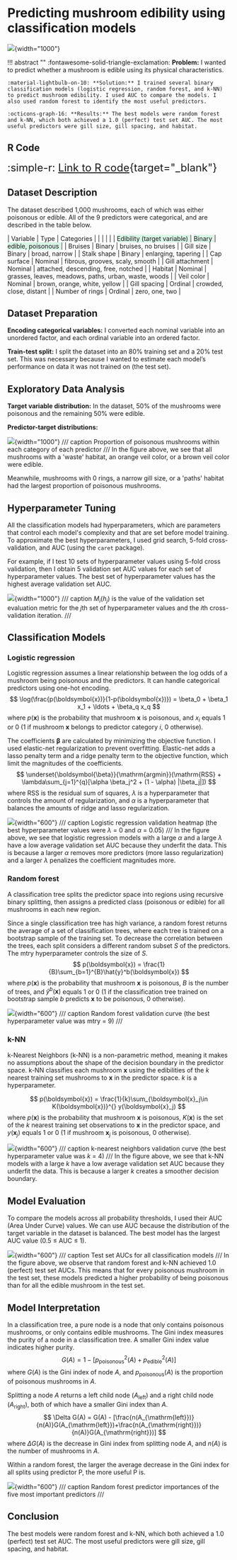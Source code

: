 # Predicting mushroom edibility using classification models
![](images/mushroom_classification/project_diagram.png){width="1000"}

!!! abstract ""
    :fontawesome-solid-triangle-exclamation: **Problem:** I wanted to predict whether a mushroom is edible using its physical characteristics.

    :material-lightbulb-on-10: **Solution:** I trained several binary classification models (logistic regression, random forest, and k-NN) to predict mushroom edibility. I used AUC to compare the models. I also used random forest to identify the most useful predictors.

    :octicons-graph-16: **Results:** The best models were random forest and k-NN, which both achieved a 1.0 (perfect) test set AUC. The most useful predictors were gill size, gill spacing, and habitat.


## R Code
<font size="5"> :simple-r: [Link to R code](http://blue-fish-0.github.io/code/classification_mushroom_edibility.html){target="_blank"} </font>

## Dataset Description
The dataset described 1,000 mushrooms, each of which was either poisonous or edible. All of the 9 predictors were categorical, and are described in the table below.

| Variable                        | Type      | Categories     |
|                                 |           |                |
| <span style="background-color:#d8f5e6"> Edibility (target variable) </span> | <span style="background-color:#d8f5e6"> Binary </span>  | <span style="background-color:#d8f5e6"> edible, poisonous </span> |
| Bruises                         | Binary    | bruises, no bruises |
| Gill size                       | Binary    | broad, narrow |
| Stalk shape                     | Binary    | enlarging, tapering |
| Cap surface                     | Nominal   | fibrous, grooves, scaly, smooth |
| Gill attachment                 | Nominal   | attached, descending, free, notched |
| Habitat                         | Nominal   | grasses, leaves, meadows, paths, urban, waste, woods |
| Veil color                      | Nominal   | brown, orange, white, yellow |
| Gill spacing                    | Ordinal   | crowded, close, distant |
| Number of rings                 | Ordinal   | zero, one, two |

## Dataset Preparation

**Encoding categorical variables:** I converted each nominal variable into an unordered factor, and each ordinal variable into an ordered factor.

**Train-test split:** I split the dataset into an 80% training set and a 20% test set. This was
necessary because I wanted to estimate each model’s performance on data it was not trained
on (the test set).

## Exploratory Data Analysis

**Target variable distribution:** In the dataset, 50% of the mushrooms were poisonous and the 
remaining 50% were edible. 

**Predictor-target distributions:** 

![](images/mushroom_classification/poisonous_proportions.png){width="1000"}
/// caption
Proportion of poisonous mushrooms within each category of each predictor
///
In the figure above, we see that all mushrooms with a 'waste' habitat, an orange veil color, or a brown veil color were edible.  

Meanwhile, mushrooms with 0 rings, a narrow gill size, or a 'paths' habitat had the largest proportion of poisonous mushrooms.

## Hyperparameter Tuning

All the classification models had hyperparameters, which are parameters that
control each model's complexity and that are set before model training. To approximate the 
best hyperparameters, I used grid search, 5-fold cross-validation, and AUC (using the `caret` package). 

For example, if I test 10 sets of hyperparameter values using 5-fold cross validation, 
then I obtain 5 validation set AUC values for each set of hyperparameter 
values. The best set of hyperparameter values has the highest average validation set AUC.

![](images/mushroom_classification/grid_search.png){width="1000"}
/// caption
$M_i(h_j)$ is the value of the validation set evaluation metric for the $j$th set of hyperparameter 
values and the $i$th cross-validation iteration.
///

## Classification Models

### Logistic regression
Logistic regression assumes a linear relationship between the log odds of
a mushroom being poisonous and the predictors. It can handle categorical predictors using one-hot
encoding. 
$$
\log(\frac{p(\boldsymbol{x})}{1-p(\boldsymbol{x})}) = \beta_0 + \beta_1 x_1 + \ldots + \beta_q x_q
$$
where $p(\boldsymbol{x})$ is the probability that mushroom $\boldsymbol{x}$ is poisonous, and $x_i$ equals 1 or 0 (1 if mushroom $\boldsymbol{x}$ belongs to predictor category $i$, 0 otherwise).

The coefficients $\boldsymbol{\beta}$ are calculated by minimizing the objective function. I used elastic-net regularization to prevent overfitting. Elastic-net adds a lasso penalty term and a ridge penalty term to the objective function, which limit the magnitudes of the coefficients.
$$
\underset{\boldsymbol{\beta}}{\mathrm{argmin}}(\mathrm{RSS} + \lambda\sum_{j=1}^{q}[\alpha \beta_j^2 + (1 - \alpha) |\beta_j|])
$$
where $\mathrm{RSS}$ is the residual sum of squares, $\lambda$ is a hyperparameter that
controls the amount of regularization, and $\alpha$ is a hyperparameter that balances the amounts 
of ridge and lasso regularization.

![](images/mushroom_classification/logistic_regression_grid_search.png){width="600"}
/// caption
Logistic regression validation heatmap (the best hyperparameter values were $\lambda$ = 0 and $\alpha$ = 0.05)
///
In the figure above, we see that logistic regression models with a large $\alpha$ 
and a large $\lambda$ have a low average validation set AUC because they underfit the data. 
This is because a larger $\alpha$ removes more predictors (more lasso regularization) and a larger $\lambda$ 
penalizes the coefficient magnitudes more.


### Random forest
A classification tree splits the predictor space into regions using recursive binary splitting, then assigns a predicted class (poisonous or edible) for all mushrooms in each new region. 

Since a single classification tree has high variance, a random forest returns the average of a set of classification trees, where each tree is trained on a bootstrap sample of the training set. To decrease the correlation between the trees, each split considers a different random subset $S$ of the predictors. The $\mathrm{mtry}$ hyperparameter controls the size of $S$. 
$$
p(\boldsymbol{x}) = \frac{1}{B}\sum_{b=1}^{B}\hat{y}^b(\boldsymbol{x})
$$
where $p(\boldsymbol{x})$ is the probability that mushroom $\boldsymbol{x}$ is poisonous, $B$ is the number of trees, and $\hat{y}^b(\boldsymbol{x})$ equals 1 or 0 (1 if the classification tree trained on bootstrap sample $b$ predicts  $\boldsymbol{x}$ to be poisonous, 0 otherwise).

![](images/mushroom_classification/random_forest_grid_search.png){width="600"}
/// caption
Random forest validation curve (the best hyperparameter value was $\mathrm{mtry}$ = 9)
///

### k-NN 
k-Nearest Neighbors (k-NN) is a non-parametric method, meaning it makes no
assumptions about the shape of the decision boundary in the predictor space. 
k-NN classifies each mushroom $\boldsymbol{x}$ using the edibilities of the $k$ nearest 
training set mushrooms to $\boldsymbol{x}$ in the predictor space. $k$ is a hyperparameter.

$$
p(\boldsymbol{x}) = \frac{1}{k}\sum_{\boldsymbol{x}_j\in K(\boldsymbol{x})}^{} y(\boldsymbol{x}_j)
$$
where $p(\boldsymbol{x})$ is the probability that mushroom $\boldsymbol{x}$ is poisonous, 
$K(\boldsymbol{x})$ is the set of the $k$ nearest training set observations to $\boldsymbol{x}$ in 
the predictor space, and $y(\boldsymbol{x}_j)$ equals 1 or 0 (1 if mushroom $\boldsymbol{x}_j$ 
is poisonous, 0 otherwise).

![](images/mushroom_classification/knn_grid_search.png){width="600"}
/// caption
k-nearest neighbors validation curve (the best hyperparameter value was $k$ = 4)
///
In the figure above, we see that k-NN models with a large $k$ have a low average validation set 
AUC because they underfit the data. This is because a larger $k$ creates a smoother decision boundary.

## Model Evaluation

To compare the models across all probability thresholds, I used their AUC
(Area Under Curve) values. We can use AUC because the distribution of the target variable 
in the dataset is balanced. The best model has the largest AUC value (0.5 ≤ AUC ≤ 1).

![](images/mushroom_classification/test_set_AUCs.png){width="600"}
/// caption
Test set AUCs for all classification models
///
In the figure above, we observe that random forest and k-NN achieved 1.0 (perfect) test
set AUCs. This means that for every poisonous mushroom in the test set, these models predicted 
a higher probability of being poisonous than for all the edible mushroom in the test set.

## Model Interpretation

In a classification tree, a pure node is a node that only contains poisonous mushrooms, or 
only contains edible mushrooms. The Gini index measures the purity of a node in a classification tree. 
A smaller Gini index value indicates higher purity. 
$$
G(A) = 1 - [p_{\mathrm{poisonous}}^2(A) + p_{\mathrm{edible}}^2(A)]
$$
where $G(A)$ is the Gini index of node $A$, and $p_{\mathrm{poisonous}}(A)$ is the proportion of poisonous
mushrooms in $A$.

Splitting a node $A$ returns a left child node ($A_{\mathrm{left}}$) and a right child node ($A_{\mathrm{right}}$), 
both of which have a smaller Gini index than $A$.
$$
\Delta G(A) = G(A) - [\frac{n(A_{\mathrm{left}})}{n(A)}G(A_{\mathrm{left}})+\frac{n(A_{\mathrm{right}})}{n(A)}G(A_{\mathrm{right}})]
$$
where $\Delta G(A)$ is the decrease in Gini index from splitting node $A$, and $n(A)$ is the number of 
mushrooms in $A$.

Within a random forest, the larger the average decrease in the Gini index for all 
splits using predictor P, the more useful P is.

![](images/mushroom_classification/predictor_importances.png){width="600"}
/// caption
Random forest predictor importances of the five most important predictors 
///

## Conclusion

The best models were random forest and k-NN, which both achieved a 1.0 (perfect) test set AUC. The most useful predictors were gill size, gill spacing, and habitat.